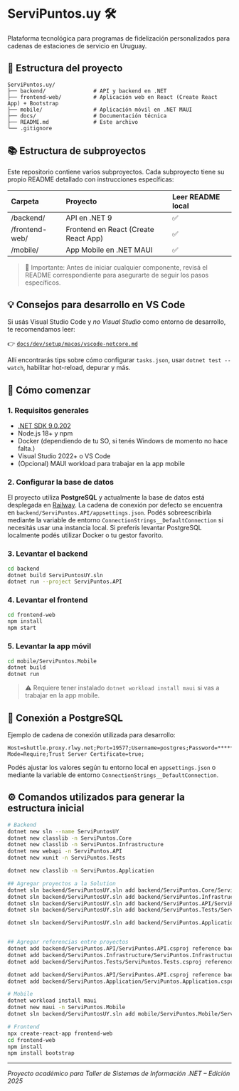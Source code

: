 # ServiPuntos.uy 🛠️

Plataforma tecnológica para programas de fidelización personalizados para cadenas de estaciones de servicio en Uruguay.

## 🧱 Estructura del proyecto

```
ServiPuntos.uy/
├── backend/               # API y backend en .NET
├── frontend-web/          # Aplicación web en React (Create React App) + Bootstrap
├── mobile/                # Aplicación móvil en .NET MAUI
├── docs/                  # Documentación técnica
├── README.md              # Este archivo
└── .gitignore
```

## 📚 Estructura de subproyectos

Este repositorio contiene varios subproyectos. Cada subproyecto tiene su propio README detallado con instrucciones específicas:

| Carpeta | Proyecto | Leer README local |
|:--|:--|:--|
| /backend/ | API en .NET 9 | ✅ |
| /frontend-web/ | Frontend en React (Create React App) | ✅ |
| /mobile/ | App Mobile en .NET MAUI | ✅ |

> 📢 Importante: Antes de iniciar cualquier componente, revisá el README correspondiente para asegurarte de seguir los pasos específicos.

## 💡 Consejos para desarrollo en VS Code

Si usás Visual Studio Code y *no Visual Studio* como entorno de desarrollo, te recomendamos leer:

👉 [`docs/dev/setup/macos/vscode-netcore.md`](docs/dev/setup/macos/vscode-netcore.md)

Allí encontrarás tips sobre cómo configurar `tasks.json`, usar `dotnet test --watch`, habilitar hot-reload, depurar y más.

## 🚀 Cómo comenzar

### 1. Requisitos generales

- [.NET SDK 9.0.202](https://dotnet.microsoft.com/en-us/download)
- Node.js 18+ y npm
- Docker (dependiendo de tu SO, si tenés Windows de momento no hace falta.)
- Visual Studio 2022+ o VS Code
- (Opcional) MAUI workload para trabajar en la app mobile

### 2. Configurar la base de datos

El proyecto utiliza **PostgreSQL** y actualmente la base de datos está desplegada en [Railway](https://railway.app/).
La cadena de conexión por defecto se encuentra en `backend/ServiPuntos.API/appsettings.json`.
Podés sobreescribirla mediante la variable de entorno `ConnectionStrings__DefaultConnection` si necesitás usar una instancia local.
Si preferís levantar PostgreSQL localmente podés utilizar Docker o tu gestor favorito.

### 3. Levantar el backend

```bash
cd backend
dotnet build ServiPuntosUY.sln
dotnet run --project ServiPuntos.API
```

### 4. Levantar el frontend

```bash
cd frontend-web
npm install
npm start
```

### 5. Levantar la app móvil

```bash
cd mobile/ServiPuntos.Mobile
dotnet build
dotnet run
```

> ⚠️ Requiere tener instalado `dotnet workload install maui` si vas a trabajar en la app mobile.

## 🔌 Conexión a PostgreSQL

Ejemplo de cadena de conexión utilizada para desarrollo:

```
Host=shuttle.proxy.rlwy.net;Port=19577;Username=postgres;Password=********;Database=railway;SSL Mode=Require;Trust Server Certificate=true;
```

Podés ajustar los valores según tu entorno local en `appsettings.json` o mediante la variable de entorno `ConnectionStrings__DefaultConnection`.

## ⚙️ Comandos utilizados para generar la estructura inicial

```bash
# Backend
dotnet new sln --name ServiPuntosUY
dotnet new classlib -n ServiPuntos.Core
dotnet new classlib -n ServiPuntos.Infrastructure
dotnet new webapi -n ServiPuntos.API
dotnet new xunit -n ServiPuntos.Tests

dotnet new classlib -n ServiPuntos.Application

## Agregar proyectos a la Solution
dotnet sln backend/ServiPuntosUY.sln add backend/ServiPuntos.Core/ServiPuntos.Core.csproj
dotnet sln backend/ServiPuntosUY.sln add backend/ServiPuntos.Infrastructure/ServiPuntos.Infrastructure.csproj
dotnet sln backend/ServiPuntosUY.sln add backend/ServiPuntos.API/ServiPuntos.API.csproj
dotnet sln backend/ServiPuntosUY.sln add backend/ServiPuntos.Tests/ServiPuntos.Tests.csproj

dotnet sln backend/ServiPuntosUY.sln add backend/ServiPuntos.Application/ServiPuntos.Application.csproj


## Agregar referencias entre proyectos
dotnet add backend/ServiPuntos.API/ServiPuntos.API.csproj reference backend/ServiPuntos.Core/ServiPuntos.Core.csproj
dotnet add backend/ServiPuntos.Infrastructure/ServiPuntos.Infrastructure.csproj reference backend/ServiPuntos.Core/ServiPuntos.Core.csproj
dotnet add backend/ServiPuntos.Tests/ServiPuntos.Tests.csproj reference backend/ServiPuntos.Core/ServiPuntos.Core.csproj

dotnet add backend/ServiPuntos.API/ServiPuntos.API.csproj reference backend/ServiPuntos.Application/ServiPuntos.Application.csproj
dotnet add backend/ServiPuntos.Application/ServiPuntos.Application.csproj reference backend/ServiPuntos.Core/ServiPuntos.Core.csproj

# Mobile
dotnet workload install maui
dotnet new maui -n ServiPuntos.Mobile
dotnet sln backend/ServiPuntosUY.sln add mobile/ServiPuntos.Mobile/ServiPuntos.Mobile.csproj

# Frontend
npx create-react-app frontend-web
cd frontend-web
npm install
npm install bootstrap
```

---

_Proyecto académico para Taller de Sistemas de Información .NET – Edición 2025_
